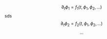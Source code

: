 $$
  \partial_t \phi_1 = f_1(t, \phi_1, \phi_2, \ldots) 
$$
sds
$$
  \partial_t \phi_2 = f_2(t, \phi_1, \phi_2, \ldots) 
$$
$$
\ldots
$$

